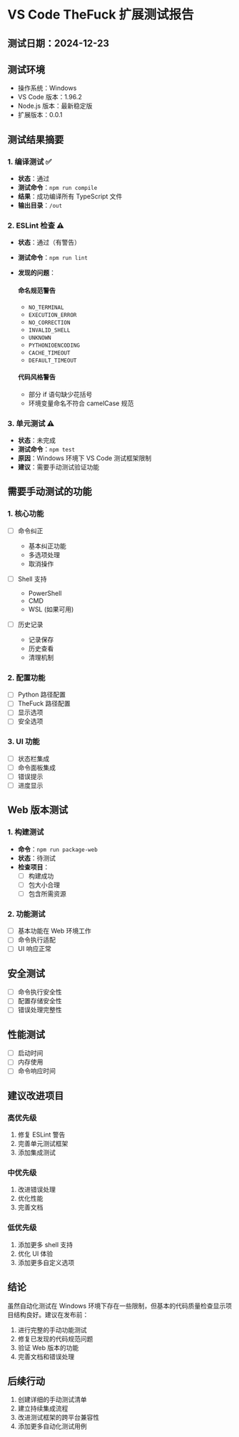 # VS Code TheFuck 扩展测试报告

## 测试日期：2024-12-23

## 测试环境
- 操作系统：Windows
- VS Code 版本：1.96.2
- Node.js 版本：最新稳定版
- 扩展版本：0.0.1

## 测试结果摘要

### 1. 编译测试 ✅
- **状态**：通过
- **测试命令**：`npm run compile`
- **结果**：成功编译所有 TypeScript 文件
- **输出目录**：`/out`

### 2. ESLint 检查 ⚠️
- **状态**：通过（有警告）
- **测试命令**：`npm run lint`
- **发现的问题**：
  
  #### 命名规范警告
  - `NO_TERMINAL`
  - `EXECUTION_ERROR`
  - `NO_CORRECTION`
  - `INVALID_SHELL`
  - `UNKNOWN`
  - `PYTHONIOENCODING`
  - `CACHE_TIMEOUT`
  - `DEFAULT_TIMEOUT`
  
  #### 代码风格警告
  - 部分 if 语句缺少花括号
  - 环境变量命名不符合 camelCase 规范

### 3. 单元测试 ⚠️
- **状态**：未完成
- **测试命令**：`npm test`
- **原因**：Windows 环境下 VS Code 测试框架限制
- **建议**：需要手动测试验证功能

## 需要手动测试的功能

### 1. 核心功能
- [ ] 命令纠正
  - 基本纠正功能
  - 多选项处理
  - 取消操作

- [ ] Shell 支持
  - PowerShell
  - CMD
  - WSL (如果可用)

- [ ] 历史记录
  - 记录保存
  - 历史查看
  - 清理机制

### 2. 配置功能
- [ ] Python 路径配置
- [ ] TheFuck 路径配置
- [ ] 显示选项
- [ ] 安全选项

### 3. UI 功能
- [ ] 状态栏集成
- [ ] 命令面板集成
- [ ] 错误提示
- [ ] 进度显示

## Web 版本测试

### 1. 构建测试
- **命令**：`npm run package-web`
- **状态**：待测试
- **检查项目**：
  - [ ] 构建成功
  - [ ] 包大小合理
  - [ ] 包含所需资源

### 2. 功能测试
- [ ] 基本功能在 Web 环境工作
- [ ] 命令执行适配
- [ ] UI 响应正常

## 安全测试
- [ ] 命令执行安全性
- [ ] 配置存储安全性
- [ ] 错误处理完整性

## 性能测试
- [ ] 启动时间
- [ ] 内存使用
- [ ] 命令响应时间

## 建议改进项目

### 高优先级
1. 修复 ESLint 警告
2. 完善单元测试框架
3. 添加集成测试

### 中优先级
1. 改进错误处理
2. 优化性能
3. 完善文档

### 低优先级
1. 添加更多 shell 支持
2. 优化 UI 体验
3. 添加更多自定义选项

## 结论

虽然自动化测试在 Windows 环境下存在一些限制，但基本的代码质量检查显示项目结构良好。建议在发布前：

1. 进行完整的手动功能测试
2. 修复已发现的代码规范问题
3. 验证 Web 版本的功能
4. 完善文档和错误处理

## 后续行动
1. 创建详细的手动测试清单
2. 建立持续集成流程
3. 改进测试框架的跨平台兼容性
4. 添加更多自动化测试用例
